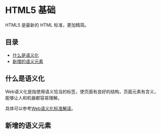 # HTML5 基础

HTML5 是最新的 HTML 标准，更加精简。

## 目录
- [什么是语义化](#什么是语义化)
- [新增的语义元素](#新增的语义元素)

## 什么是语义化 ##
Web语义化是指使用语义恰当的标签，使页面有良好的结构，页面元素有含义，能够让人和机器都容易理解。

具体可以参考[Web语义化标准解读](https://github.com/kuitos/kuitos.github.io/issues/33)。

## 新增的语义元素 ##